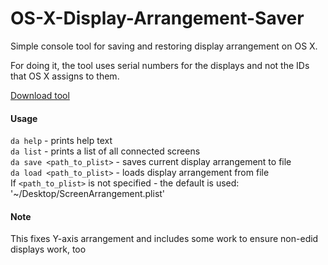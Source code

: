 OS-X-Display-Arrangement-Saver
==============================

Simple console tool for saving and restoring display arrangement on OS X.

For doing it, the tool uses serial numbers for the displays and not the IDs that OS X assigns to them.

[Download tool](https://github.com/oscii/OS-X-Display-Arrangement-Saver/releases)

#### Usage 

`da help` - prints help text <br />
`da list` - prints a list of all connected screens <br />
`da save <path_to_plist>` - saves current display arrangement to file <br />
`da load <path_to_plist>` - loads display arrangement from file <br />
If `<path_to_plist>` is not specified - the default is used: '~/Desktop/ScreenArrangement.plist'

#### Note
This fixes Y-axis arrangement and includes some work to ensure non-edid displays work, too
